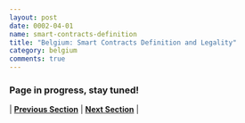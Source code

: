 ```yaml
---
layout: post
date: 0002-04-01
name: smart-contracts-definition
title: "Belgium: Smart Contracts Definition and Legality"
category: belgium
comments: true
---
```


### Page in progress, stay tuned!



| **[Previous Section]( https://neo-project.github.io/global-blockchain-compliance-hub//belgium/belgium-final-liability.html)** | **[Next Section]( https://neo-project.github.io/global-blockchain-compliance-hub//belgium/belgium-dispute-resolution.html)** |
